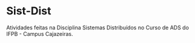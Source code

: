 # Sist-Dist
Atividades feitas na Disciplina Sistemas Distribuídos no Curso de ADS do IFPB - Campus Cajazeiras.

